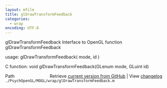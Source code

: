 ```yaml
---
layout: mfile
title: glDrawTransformFeedback
categories:
  - wrap
encoding: UTF-8
---
```


glDrawTransformFeedback  Interface to OpenGL function glDrawTransformFeedback

usage:  glDrawTransformFeedback( mode, id )

C function:  void glDrawTransformFeedback(GLenum mode, GLuint id)


<div class="code_header" style="text-align:right;">
  <span style="float:left;">Path&nbsp;&nbsp;</span> <span class="counter">Retrieve <a href=
  "https://raw.github.com/Psychtoolbox-3/Psychtoolbox-3/beta/./PsychOpenGL/MOGL/wrap/glDrawTransformFeedback.m">current version from GitHub</a> | View <a href=
  "https://github.com/Psychtoolbox-3/Psychtoolbox-3/commits/beta/./PsychOpenGL/MOGL/wrap/glDrawTransformFeedback.m">changelog</a></span>
</div>
<div class="code">
  <code>./PsychOpenGL/MOGL/wrap/glDrawTransformFeedback.m</code>
</div>
